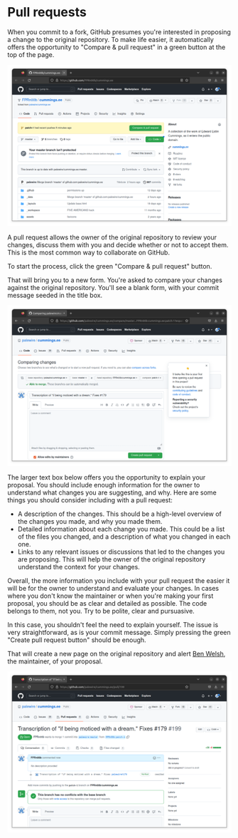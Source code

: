 ```{include} _templates/nav.html
```

# Pull requests

When you commit to a fork, GitHub presumes you're interested in proposing a change to the original repository. To make life easier, it automatically offers the opportunity to "Compare & pull request" in  a green button at the top of the page.

![Fork](_static/img/fork.png)

A pull request allows the owner of the original repository to review your changes, discuss them with you and decide whether or not to accept them. This is the most common way to collaborate on GitHub.

To start the process, click the green "Compare & pull request" button.

That will bring you to a new form. You're asked to compare your changes against the original repository. You'll see a blank form, with your commit message seeded in the title box.

![A blank pull request](_static/img/blank-pr.png)

The larger text box below offers you the opportunity to explain your proposal. You should include enough information for the owner to understand what changes you are suggesting, and why. Here are some things you should consider including with a pull request:

* A description of the changes. This should be a high-level overview of the changes you made, and why you made them.
* Detailed information about each change you made. This could be a list of the files you changed, and a description of what you changed in each one.
* Links to any relevant issues or discussions that led to the changes you are proposing. This will help the owner of the original repository understand the context for your changes.

Overall, the more information you include with your pull request the easier it will be for the owner to understand and evaluate your changes. In cases where you don't know the maintainer or when you're making your first proposal, you should be as clear and detailed as possible. The code belongs to them, not you. Try to be polite, clear and pursuasive.

In this case, you shouldn't feel the need to explain yourself. The issue is very straightforward, as is your commit message. Simply pressing the green "Create pull request button" should be enough.

That will create a new page on the original repository and alert [Ben Welsh](https://palewi.re/who-is-ben-welsh/), the maintainer, of your proposal.

![Pull request](_static/img/pr.png)
